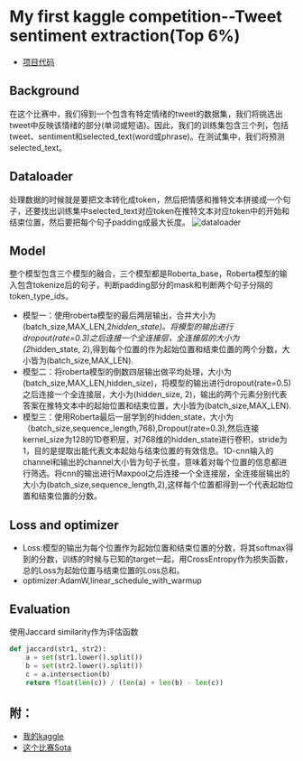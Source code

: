 # My first kaggle competition--Tweet sentiment extraction(Top 6%)
+ [项目代码](https://github.com/wuzhixin1010/Practice/blob/master/%E7%89%B9%E5%BE%81%E6%8F%90%E5%8F%96Kaggle-Tweet%20sentiment%20extration/my-final.ipynb)
## Background
在这个比赛中，我们得到一个包含有特定情绪的tweet的数据集，我们将挑选出tweet中反映该情绪的部分(单词或短语)。因此，我们的训练集包含三个列，包括tweet、sentiment和selected_text(word或phrase)。在测试集中，我们将预测selected_text。
## Dataloader
处理数据的时候就是要把文本转化成token，然后把情感和推特文本拼接成一个句子，还要找出训练集中selected_text对应token在推特文本对应token中的开始和结束位置，然后要把每个句子padding成最大长度。
![dataloader](https://github.com/wuzhixin1010/Practice/blob/master/%E5%9B%BE%E7%89%87/roberta-dataloader.png)
## Model
整个模型包含三个模型的融合，三个模型都是Roberta_base，Roberta模型的输入包含tokenize后的句子，判断padding部分的mask和判断两个句子分隔的token_type_ids。
+ 模型一：使用roberta模型的最后两层输出，合并大小为(batch_size,MAX_LEN,2*hidden_state)。将模型的输出进行dropout(rate=0.3)之后连接一个全连接层，全连接层的大小为(2*hidden_state, 2),得到每个位置的作为起始位置和结束位置的两个分数，大小皆为(batch_size,MAX_LEN).
+ 模型二：将roberta模型的倒数四层输出做平均处理，大小为(batch_size,MAX_LEN,hidden_size)，将模型的输出进行dropout(rate=0.5)之后连接一个全连接层，大小为(hidden_size, 2)，输出的两个元素分别代表答案在推特文本中的起始位置和结束位置，大小皆为(batch_size,MAX_LEN).
+ 模型三：使用Roberta最后一层学到的hidden_state，大小为（batch_size,sequence_length,768),Dropout(rate=0.3),然后连接kernel_size为128的1D卷积层，对768维的hidden_state进行卷积，stride为1，目的是提取出能代表文本起始与结束位置的有效信息。1D-cnn输入的channel和输出的channel大小皆为句子长度，意味着对每个位置的信息都进行筛选。将cnn的输出进行Maxpool之后连接一个全连接层，全连接层输出的大小为(batch_size,sequence_length,2),这样每个位置都得到一个代表起始位置和结束位置的分数。
## Loss and optimizer
+ Loss:模型的输出为每个位置作为起始位置和结束位置的分数，将其softmax得到的分数，训练的时候与已知的target一起，用CrossEntropy作为损失函数，总的Loss为起始位置与结束位置的Loss总和。
+ optimizer:AdamW,linear_schedule_with_warmup
## Evaluation
使用Jaccard similarity作为评估函数
```python
def jaccard(str1, str2): 
    a = set(str1.lower().split()) 
    b = set(str2.lower().split())
    c = a.intersection(b)
    return float(len(c)) / (len(a) + len(b) - len(c))

```
## 附：
+ [我的kaggle](https://www.kaggle.com/wuzhixin)
+ [这个比赛Sota](https://www.kaggle.com/c/tweet-sentiment-extraction/discussion/159477)
